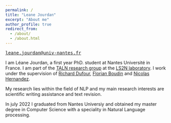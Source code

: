 ```yaml
---
permalink: /
title: "Leane Jourdan"
excerpt: "About me"
author_profile: true
redirect_from: 
  - /about/
  - /about.html
---
```

<tt>leane.jourdan@univ-nantes.fr</tt>


I am Léane Jourdan, a first year PhD. student at Nantes Université in France. I am part of the [TALN research group](https://taln-ls2n.github.io/) at the [LS2N laboratory](https://www.ls2n.fr/).
I work under the supervision of [Richard Dufour](https://cv.hal.science/richard-dufour), [Florian Boudin](https://boudinfl.github.io/) and [Nicolas Hernandez](https://www.linkedin.com/in/nicolas-hernandez-28856b2/).

My research lies within the field of NLP and my main research interests are scientific writing assistance and text revision.

In july 2022 I graduated from Nantes Universiy and obtained my master degree in Computer Science with a speciality in Natural Language processing.

